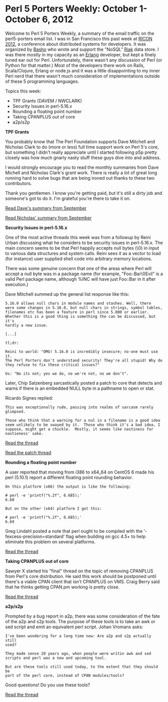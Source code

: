 Perl 5 Porters Weekly: October 1-October 6, 2012
================================================

Welcome to Perl 5 Porters Weekly, a summary of the email traffic on the 
perl5-porters email list. I was in San Francisco this past week at [RICON
2012][1], a conference about distributed systems for developers.  It was
organized by [Basho][2] who wrote and support the "NoSQL" [Riak][3] data 
store. I was there mostly in my capacity as an [Erlang][4] developer, but
kept a finely tuned ear out for Perl.  Unfortunately, there wasn't any
discussion of Perl (or Python for that matter.) Most of the developers there
work on Rails, Scala/Clojure, Erlang or node.js and it was a little
disappointing to my inner Perl nerd that there wasn't much consideration of
implementations outside of these 5 programming languages.

Topics this week:

* TPF Grants (DAVEM / NWCLARK)
* Security Issues in perl-5.16.x
* Rounding a floating point number
* Taking CPANPLUS out of core
* a2p/s2p

**TPF Grants**

You probably know that The Perl Foundation supports Dave Mitchell and
Nicholas Clark to do (more or less) full time support work on Perl 5's core,
but something I didn't really appreciate until I started following p5p
pretty closely was how much gnarly nasty stuff these guys dive into and
address.

I would strongly encourage you to read the monthly summaries from 
Dave Michell and Nicholas Clark's grant work. There is really a lot of great
long running hard to solve bugs that are being ironed out thanks to these
two contributors.

Thank you gentlemen. I know you're getting paid, but it's still a dirty job
and someone's got to do it. I'm grateful you're there to take it on.

[Read Dave's summary from September][5]

[Read Nicholas' summary from September][6]

**Security Issues in perl-5.16.x**

One of the most active threads this week was from a followup by Reini Urban
discussing what he considers to be security issues in perl-5.16.x. The main
concern seems to be that Perl happily accepts null bytes (\0) in input to
various data structures and system calls.  Reini sees it as a vector to load
(for instance) user supplied shell code into arbitrary memory locations.

There was some genuine concern that one of the areas where Perl will accept
a null byte was in a package name (for example, "Foo::Bar\0Evil" is a valid 
Perl package name, although %INC will have just Foo::Bar in it after
execution.)

Dave Mitchell summed up the general list response like this:

    5.16.0 allows null chars in module names and stashes. Well, there
    were some changes in 5.16.0, but null chars in strings, symbol tables,
    filenames etc has been a feature in perl since 5.000 or earlier.
    Whether this is a good thing is something the can be discussed, but it's
    hardly a new issue.

    [...]

    tl;dr:

    Reini to world: "OMG! 5.16.0 is incredibly insecure; no-one must use it.
    The Perl Porters don't understand security! They're all stupid! Why do
    they refuse to fix these critical issues?"

    Us: "No its not; yes we do, no we're not, no we don't".
    
Later, Chip Salzenberg sarcastically posted a patch to core that detects and
warns if there is an embedded NULL byte in a pathname to open or stat.

Ricardo Signes replied:

    This was exceptionally rude, passing into realms of sarcasm rarely glimpsed.

    Those who think that a warning for a nul in a filename is a good idea
    seem unlikely to be swayed by it.  Those who think it's a bad idea, I
    suppose, might get a chuckle.  Mostly, it seems like nastiness for
    nastieness' sake.
    
[Read the thread][7]

[Read the patch thread][8]

**Rounding a floating point number**

A user reported that moving from i386 to x64\_64 on CentOS 6 made his perl
(5.10.1) report a different floating point rounding behavior.

    On this platform (x86) the output is like the following:

    # perl -e 'printf("%.2f", 6.685);'
    6.68

    But on the other (x64) platform I got this:

    # perl -e 'printf("%.2f", 6.685);'
    6.69

Greg Lindahl posted a note that perl ought to be compiled with the
'-fexcess-precision=standard' flag when building on gcc 4.5+ to
help eliminate this problem on several platforms.

[Read the thread][9]

**Taking CPANPLUS out of core**

Sawyer X started his "final" thread on the topic of removing CPANPLUS from
Perl's core distribution. He said this work should be postponed until
there's a viable CPAN client that isn't CPANPLUS on VMS. Craig Berry said
that he thinks getting CPAN.pm working is pretty close.

[Read the thread][10]

**a2p/s2p**

Prompted by a bug report in a2p, there was some consideration of the fate of
the a2p and s2p tools. The purpose of these tools is to take an awk or sed 
script and emit an equivalent perl script.  Johan Vromans asks:

    I've been wondering for a long time now: Are a2p and s2p actually still
    used? 

    They made sense 20 years ago, when people were writin awk and sed
    scripts and perl was a new and upcoming tool.

    But are these tools still used today, to the extent that they should be
    part of the perl core, instead of CPAN modules/tools?

Good questions! Do you use these tools?

[Read the thread][11]
    
[1]: http://basho.com/community/ricon2012/
[2]: http://basho.com
[3]: http://docs.basho.com/riak/latest/tutorials/fast-track/
[4]: http://en.wikipedia.org/wiki/Erlang_(programming_language)
[5]: http://www.nntp.perl.org/group/perl.perl5.porters/2012/10/msg193364.html
[6]: http://www.nntp.perl.org/group/perl.perl5.porters/2012/10/msg193506.html
[7]: http://www.nntp.perl.org/group/perl.perl5.porters/2012/10/msg193370.html
[8]: http://www.nntp.perl.org/group/perl.perl5.porters/2012/10/msg193518.html
[9]: http://www.nntp.perl.org/group/perl.perl5.porters/2012/10/msg193609.html
[10]: http://www.nntp.perl.org/group/perl.perl5.porters/2012/10/msg193550.html
[11]: http://www.nntp.perl.org/group/perl.perl5.porters/2012/10/msg193650.html

